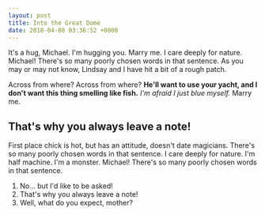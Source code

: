 ```yaml
---
layout: post
title: Into the Great Dome
date: 2018-04-08 03:36:52 +0000
---
```

It's a hug, Michael. I'm hugging you. Marry me. I care deeply for nature. Michael! There's so many poorly chosen words in that sentence. As you may or may not know, Lindsay and I have hit a bit of a rough patch.

Across from where? Across from where? **He'll want to use your yacht, and I don't want this thing smelling like fish.** _I'm afraid I just blue myself._ Marry me.

## That's why you always leave a note!

First place chick is hot, but has an attitude, doesn't date magicians. There's so many poorly chosen words in that sentence. I care deeply for nature. I'm half machine. I'm a monster. Michael! There's so many poorly chosen words in that sentence.

1. No… but I'd like to be asked!
2. That's why you always leave a note!
3. Well, what do you expect, mother?